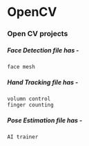 # OpenCV

### Open CV projects

##### Face Detection file has - 
    face mesh

##### Hand Tracking file has -
    volumn control
    finger counting
    
##### Pose Estimation file has - 
    AI trainer
